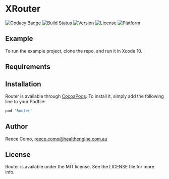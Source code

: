 # XRouter

[![Codacy Badge](https://api.codacy.com/project/badge/Grade/d0ef88b70fc843adb2944ce0d956269d)](https://app.codacy.com/app/reececomo/Router?utm_source=github.com&utm_medium=referral&utm_content=reececomo/Router&utm_campaign=Badge_Grade_Dashboard)
[![Build Status](https://travis-ci.org/reececomo/Router.svg?branch=master)](https://travis-ci.org/reececomo/Router)
[![Version](https://img.shields.io/cocoapods/v/Router.svg?style=flat)](https://cocoapods.org/pods/Router)
[![License](https://img.shields.io/cocoapods/l/Router.svg?style=flat)](https://cocoapods.org/pods/Router)
[![Platform](https://img.shields.io/cocoapods/p/Router.svg?style=flat)](https://cocoapods.org/pods/Router)

## Example

To run the example project, clone the repo, and run it in Xcode 10.

## Requirements

## Installation

Router is available through [CocoaPods](https://cocoapods.org). To install
it, simply add the following line to your Podfile:

```ruby
pod 'Router'
```

## Author

Reece Como, reece.como@healthengine.com.au

## License

Router is available under the MIT license. See the LICENSE file for more info.
